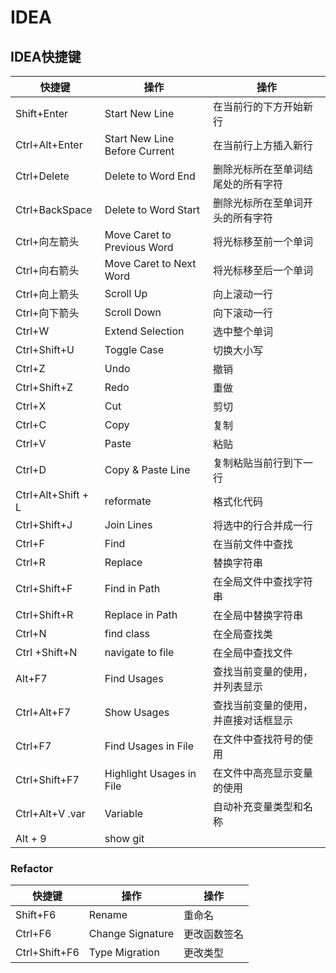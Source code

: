 # IDEA

## IDEA快捷键

| 快捷键             | 操作                          | 操作                                 |
| ------------------ | ----------------------------- | ------------------------------------ |
| Shift+Enter        | Start New Line                | 在当前行的下方开始新行               |
| Ctrl+Alt+Enter     | Start New Line Before Current | 在当前行上方插入新行                 |
| Ctrl+Delete        | Delete to Word End            | 删除光标所在至单词结尾处的所有字符   |
| Ctrl+BackSpace     | Delete to Word Start          | 删除光标所在至单词开头的所有字符     |
| Ctrl+向左箭头      | Move Caret to Previous Word   | 将光标移至前一个单词                 |
| Ctrl+向右箭头      | Move Caret to Next Word       | 将光标移至后一个单词                 |
| Ctrl+向上箭头      | Scroll Up                     | 向上滚动一行                         |
| Ctrl+向下箭头      | Scroll Down                   | 向下滚动一行                         |
| Ctrl+W             | Extend Selection              | 选中整个单词                         |
| Ctrl+Shift+U       | Toggle Case                   | 切换大小写                           |
| Ctrl+Z             | Undo                          | 撤销                                 |
| Ctrl+Shift+Z       | Redo                          | 重做                                 |
| Ctrl+X             | Cut                           | 剪切                                 |
| Ctrl+C             | Copy                          | 复制                                 |
| Ctrl+V             | Paste                         | 粘贴                                 |
| Ctrl+D             | Copy & Paste Line             | 复制粘贴当前行到下一行               |
| Ctrl+Alt+Shift + L | reformate                     | 格式化代码                           |
| Ctrl+Shift+J       | Join Lines                    | 将选中的行合并成一行                 |
| Ctrl+F             | Find                          | 在当前文件中查找                     |
| Ctrl+R             | Replace                       | 替换字符串                           |
| Ctrl+Shift+F       | Find in Path                  | 在全局文件中查找字符串               |
| Ctrl+Shift+R       | Replace in Path               | 在全局中替换字符串                   |
| Ctrl+N             | find class                    | 在全局查找类                         |
| Ctrl +Shift+N      | navigate to file              | 在全局中查找文件                     |
| Alt+F7             | Find Usages                   | 查找当前变量的使用，并列表显示       |
| Ctrl+Alt+F7        | Show Usages                   | 查找当前变量的使用，并直接对话框显示 |
| Ctrl+F7            | Find Usages in File           | 在文件中查找符号的使用               |
| Ctrl+Shift+F7      | Highlight Usages in File      | 在文件中高亮显示变量的使用           |
| Ctrl+Alt+V  .var   | Variable                      | 自动补充变量类型和名称               |
| Alt + 9            | show git                      |                                      |

### Refactor

| 快捷键        | 操作             | 操作         |
| ------------- | ---------------- | ------------ |
| Shift+F6      | Rename           | 重命名       |
| Ctrl+F6       | Change Signature | 更改函数签名 |
| Ctrl+Shift+F6 | Type Migration   | 更改类型     |

